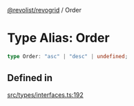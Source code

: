[@revolist/revogrid](README.md) / Order

# Type Alias: Order

```ts
type Order: "asc" | "desc" | undefined;
```

## Defined in

[src/types/interfaces.ts:192](https://github.com/revolist/revogrid/blob/0787a2552cf5bbb21cb9aa4dbfa802d1d65b108b/src/types/interfaces.ts#L192)
